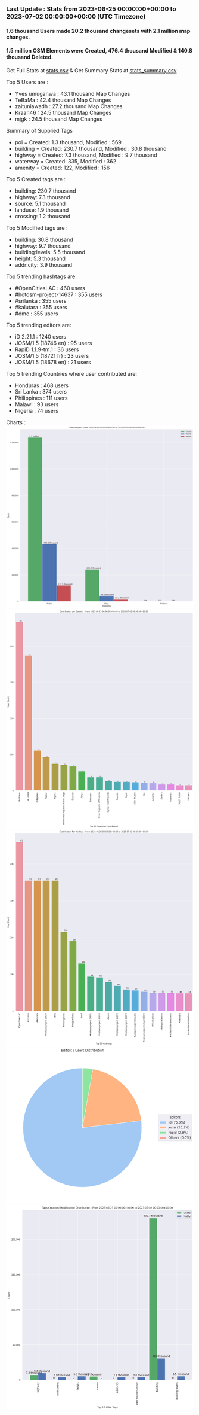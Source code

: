 ### Last Update : Stats from 2023-06-25 00:00:00+00:00 to 2023-07-02 00:00:00+00:00 (UTC Timezone)

#### 1.6 thousand Users made 20.2 thousand changesets with 2.1 million map changes.
#### 1.5 million OSM Elements were Created, 476.4 thousand Modified & 140.8 thousand Deleted.
Get Full Stats at [stats.csv](/stats/hotosm/Weekly/stats.csv)
 & Get Summary Stats at [stats_summary.csv](/stats/hotosm/Weekly/stats_summary.csv)

Top 5 Users are : 
- Yves umuganwa : 43.1 thousand Map Changes
- TeBaMa : 42.4 thousand Map Changes
- zaituniawadh : 27.2 thousand Map Changes
- Kraan46 : 24.5 thousand Map Changes
- mjgk : 24.5 thousand Map Changes

Summary of Supplied Tags
- poi = Created: 1.3 thousand, Modified : 569
- building = Created: 230.7 thousand, Modified : 30.8 thousand
- highway = Created: 7.3 thousand, Modified : 9.7 thousand
- waterway = Created: 335, Modified : 362
- amenity = Created: 122, Modified : 156


Top 5 Created tags are :
- building: 230.7 thousand
- highway: 7.3 thousand
- source: 5.1 thousand
- landuse: 1.9 thousand
- crossing: 1.2 thousand


Top 5 Modified tags are :
- building: 30.8 thousand
- highway: 9.7 thousand
- building:levels: 5.5 thousand
- height: 5.3 thousand
- addr:city: 3.9 thousand


Top 5 trending hashtags are:
- #OpenCitiesLAC : 460 users
- #hotosm-project-14637 : 355 users
- #srilanka : 355 users
- #kalutara : 355 users
- #dmc : 355 users


Top 5 trending editors are:
- iD 2.21.1 : 1240 users
- JOSM/1.5 (18746 en) : 95 users
- RapiD 1.1.9-tm.1 : 36 users
- JOSM/1.5 (18721 fr) : 23 users
- JOSM/1.5 (18678 en) : 21 users


Top 5 trending Countries where user contributed are:
- Honduras : 468 users
- Sri Lanka : 374 users
- Philippines : 111 users
- Malawi : 93 users
- Nigeria : 74 users


 Charts : 
![Alt text](./stats_osm_changes.png) 
![Alt text](./stats_users_per_country.png) 
![Alt text](./stats_users_per_hashtag.png) 
![Alt text](./stats_editors_pie_chart.png) 
![Alt text](./stats_tags.png) 
